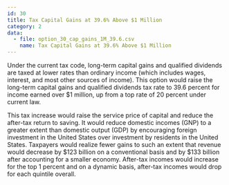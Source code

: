 ```yaml
---
id: 30
title: Tax Capital Gains at 39.6% Above $1 Million
category: 2
data:
  - file: option_30_cap_gains_1M_39.6.csv
    name: Tax Capital Gains at 39.6% Above $1 Million
---
```


Under the current tax code, long-term capital gains and qualified dividends are taxed at lower rates than ordinary income (which includes wages, interest, and most other sources of income). This option would raise the long-term capital gains and qualified dividends tax rate to 39.6 percent for income earned over $1 million, up from a top rate of 20 percent under current law.

This tax increase would raise the service price of capital and reduce the after-tax return to saving. It would reduce domestic incomes (GNP) to a greater extent than domestic output (GDP) by encouraging foreign investment in the United States over investment by residents in the United States. Taxpayers would realize fewer gains to such an extent that revenue would decrease by $123 billion on a conventional basis and by $133 billion after accounting for a smaller economy. After-tax incomes would increase for the top 1 percent and on a dynamic basis, after-tax incomes would drop for each quintile overall.